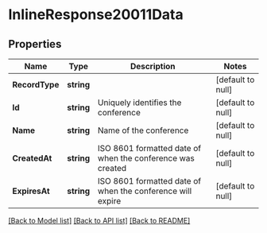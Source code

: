# InlineResponse20011Data

## Properties
Name | Type | Description | Notes
------------ | ------------- | ------------- | -------------
**RecordType** | **string** |  | [default to null]
**Id** | **string** | Uniquely identifies the conference | [default to null]
**Name** | **string** | Name of the conference | [default to null]
**CreatedAt** | **string** | ISO 8601 formatted date of when the conference was created | [default to null]
**ExpiresAt** | **string** | ISO 8601 formatted date of when the conference will expire | [default to null]

[[Back to Model list]](../README.md#documentation-for-models) [[Back to API list]](../README.md#documentation-for-api-endpoints) [[Back to README]](../README.md)


